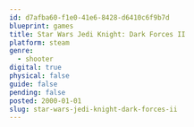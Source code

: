 ```yaml
---
id: d7afba60-f1e0-41e6-8428-d6410c6f9b7d
blueprint: games
title: Star Wars Jedi Knight: Dark Forces II
platform: steam
genre:
  - shooter
digital: true
physical: false
guide: false
pending: false
posted: 2000-01-01
slug: star-wars-jedi-knight-dark-forces-ii
---
```

